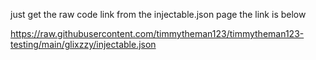 just get the raw code link from the injectable.json page
the link is below

https://raw.githubusercontent.com/timmytheman123/timmytheman123-testing/main/glixzzy/injectable.json
